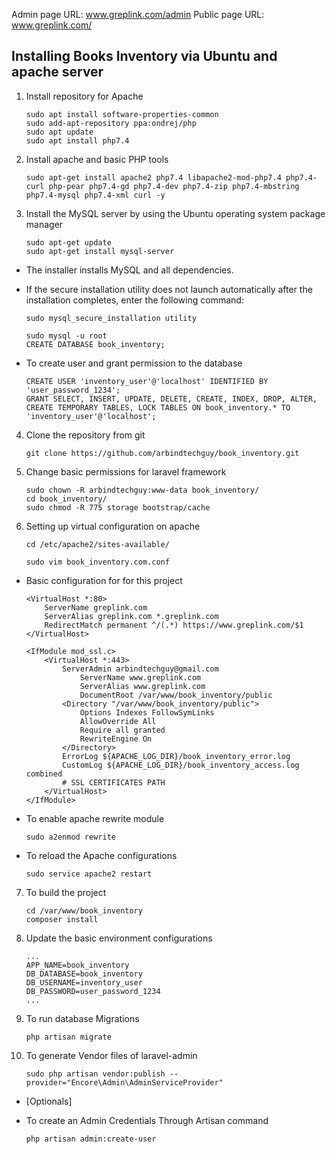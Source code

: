 
Admin page URL: www.greplink.com/admin
Public page URL: www.greplink.com/

## **Installing Books Inventory via Ubuntu and apache server**

1. Install repository for Apache

    ```
    sudo apt install software-properties-common
    sudo add-apt-repository ppa:ondrej/php
    sudo apt update
    sudo apt install php7.4
    ```


2. Install apache and basic PHP tools

    ```
    sudo apt-get install apache2 php7.4 libapache2-mod-php7.4 php7.4-curl php-pear php7.4-gd php7.4-dev php7.4-zip php7.4-mbstring php7.4-mysql php7.4-xml curl -y
    ```


3. Install the MySQL server by using the Ubuntu operating system package manager

    ```
    sudo apt-get update
    sudo apt-get install mysql-server
    ```



* The installer installs MySQL and all dependencies.
* If the secure installation utility does not launch automatically after the installation completes, enter the following command:
    ```
    sudo mysql_secure_installation utility
    ```

    ```
    sudo mysql -u root
    CREATE DATABASE book_inventory;
    ```
* To create user and grant permission to the database
    ```
    CREATE USER 'inventory_user'@'localhost' IDENTIFIED BY 'user_password_1234';
    GRANT SELECT, INSERT, UPDATE, DELETE, CREATE, INDEX, DROP, ALTER, CREATE TEMPORARY TABLES, LOCK TABLES ON book_inventory.* TO 'inventory_user'@'localhost';
    ```

4. Clone the repository from git
    ```
    git clone https://github.com/arbindtechguy/book_inventory.git
    ```

5. Change basic permissions for laravel framework  

    ```
    sudo chown -R arbindtechguy:www-data book_inventory/
    cd book_inventory/
    sudo chmod -R 775 storage bootstrap/cache
    ```


6. Setting up virtual configuration on apache

    ```
    cd /etc/apache2/sites-available/
    ```

    ```
    sudo vim book_inventory.com.conf
    ```

* Basic configuration for for this project
    ```
    <VirtualHost *:80>
        ServerName greplink.com
        ServerAlias greplink.com *.greplink.com
        RedirectMatch permanent ^/(.*) https://www.greplink.com/$1
    </VirtualHost>
    
    <IfModule mod_ssl.c>
        <VirtualHost *:443>
            ServerAdmin arbindtechguy@gmail.com
                ServerName www.greplink.com
                ServerAlias www.greplink.com    
                DocumentRoot /var/www/book_inventory/public
            <Directory "/var/www/book_inventory/public">
                Options Indexes FollowSymLinks
                AllowOverride All
                Require all granted
                RewriteEngine On    
            </Directory>
            ErrorLog ${APACHE_LOG_DIR}/book_inventory_error.log
            CustomLog ${APACHE_LOG_DIR}/book_inventory_access.log combined
            # SSL CERTIFICATES PATH
        </VirtualHost>
    </IfModule>
    
    ```

*   To enable apache rewrite module

    ```
    sudo a2enmod rewrite
    ```


*   To reload the Apache configurations

    ```
    sudo service apache2 restart
    ```


7. To build the project 

    ```
    cd /var/www/book_inventory
    composer install
    ```




8. Update the basic environment configurations
    ```
    ...
    APP_NAME=book_inventory
    DB_DATABASE=book_inventory
    DB_USERNAME=inventory_user
    DB_PASSWORD=user_password_1234
    ...
    ```

9. To run database Migrations

    ```
    php artisan migrate
    ```


10. To generate Vendor files of laravel-admin
    ```
    sudo php artisan vendor:publish --provider="Encore\Admin\AdminServiceProvider"
    ```


*  [Optionals]

* To create an Admin Credentials Through Artisan command
    ```
    php artisan admin:create-user
    ```

